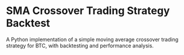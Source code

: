 
# SMA Crossover Trading Strategy Backtest

A Python implementation of a simple moving average crossover trading strategy for BTC, with backtesting and performance analysis.
